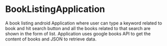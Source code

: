 # BookListingApplication
 A book listing android Application where user can type a keyword related to book and hit search button and all the books related to that search are shown in the form of list.
 Application uses google books API to get the content of books and JSON to retrieve data.
